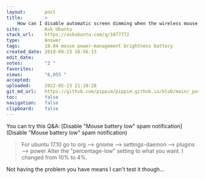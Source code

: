 ```yaml
---
layout:       post
title:        >
    How can I disable automatic screen dimming when the wireless mouse has low battery?
site:         Ask Ubuntu
stack_url:    https://askubuntu.com/q/1077772
type:         Answer
tags:         18.04 mouse power-management brightness battery
created_date: 2018-09-23 16:56:13
edit_date:    
votes:        "2 "
favorites:    
views:        "6,055 "
accepted:     
uploaded:     2022-05-23 21:10:28
git_md_url:   https://github.com/pippim/pippim.github.io/blob/main/_posts/2018/2018-09-23-How-can-I-disable-automatic-screen-dimming-when-the-wireless-mouse-has-low-battery_.md
toc:          false
navigation:   false
clipboard:    false
---
```


You can try this Q&A: [Disable &quot;Mouse battery low&quot; spam notification](Disable &quot;Mouse battery low&quot; spam notification)

> For ubuntu 17.10 go to org --> gnome --> settings-daemon --> plugins  
> --> power Alter the "percentage-low" setting to what you want. I changed from 10% to 4%.  

Not having the problem you have means I can't test it though...
